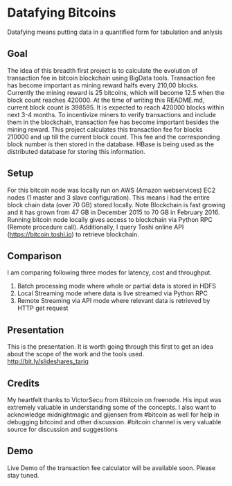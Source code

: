 # Datafying Bitcoins
Datafying means putting data in a quantified form for tabulation and anlysis

## Goal ##
The idea of this breadth first project is to calculate the evolution of transaction fee in bitcoin blockchain using BigData tools. Transaction fee has become important as mining reward halfs every 210,00 blocks. Currently the mining reward is 25 bitcoins, which will become 12.5 when the block count reaches 420000. At the time of writing this README.md, current block count is 398595. It is expected to reach 420000 blocks within next 3-4 months. To incentivize miners to verify transactions and include them in the blockchain, transaction fee has become important besides the mining reward. This project calculates this transaction fee for blocks 210000 and up till the current block count. This fee and the corresponding block number is then stored in the database. HBase is being used as the distributed database for storing this information.

## Setup ##
For this bitcoin node was locally run on AWS (Amazon webservices) EC2 nodes (1 master and 3 slave configuration). This means i had the entire block chain data (over 70 GB) stored locally. Note Blockchain is fast growing and it has grown from 47 GB in December 2015 to 70 GB in February 2016. Running bitcoin node locally gives access to blockchain via Python RPC (Remote procedure call). Additionally, I query Toshi online API (https://bitcoin.toshi.io) to retrieve blockchain.

## Comparison ##
I am comparing following three modes for latency, cost and throughput.
 1. Batch processing mode where whole or partial data is stored in HDFS
 2. Local Streaming mode where data is live streamed via Python RPC 
 3. Remote Streaming via API mode where relevant data is retrieved by HTTP get request

## Presentation ##
This is the presentation. It is worth going through this first to get an idea about the scope of the work and the tools used.
http://bit.ly/slideshares_tariq

## Credits ##
My heartfelt thanks to VictorSecu from #bitcoin on freenode. His input was extremely valuable in understanding some of the concepts. I also want to acknowledge midnightmagic and gijensen from #bitcoin as well for help in debugging bitcoind and other discussion. #bitcoin channel is very valuable source for discussion and suggestions
## Demo ##
Live Demo of the transaction fee calculator will be available soon. Please stay tuned.


